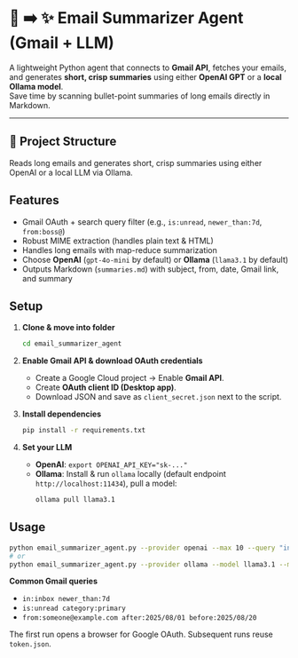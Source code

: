  
# 📧 ➡️ ✨ Email Summarizer Agent (Gmail + LLM)


A lightweight Python agent that connects to **Gmail API**, fetches your emails, and generates **short, crisp summaries** using either **OpenAI GPT** or a **local Ollama model**.  
Save time by scanning bullet-point summaries of long emails directly in Markdown.  

---

## 📂 Project Structure  



Reads long emails and generates short, crisp summaries using either OpenAI or a local LLM via Ollama.

## Features
- Gmail OAuth + search query filter (e.g., `is:unread`, `newer_than:7d`, `from:boss@`)
- Robust MIME extraction (handles plain text & HTML)
- Handles long emails with map-reduce summarization
- Choose **OpenAI** (`gpt-4o-mini` by default) or **Ollama** (`llama3.1` by default)
- Outputs Markdown (`summaries.md`) with subject, from, date, Gmail link, and summary

## Setup

1. **Clone & move into folder**
   ```bash
   cd email_summarizer_agent
   ```

2. **Enable Gmail API & download OAuth credentials**
   - Create a Google Cloud project → Enable **Gmail API**.
   - Create **OAuth client ID (Desktop app)**.
   - Download JSON and save as `client_secret.json` next to the script.

3. **Install dependencies**
   ```bash
   pip install -r requirements.txt
   ```

4. **Set your LLM**
   - **OpenAI**: `export OPENAI_API_KEY="sk-..."`
   - **Ollama**: Install & run `ollama` locally (default endpoint `http://localhost:11434`), pull a model:
     ```bash
     ollama pull llama3.1
     ```

## Usage

```bash
python email_summarizer_agent.py --provider openai --max 10 --query "in:inbox newer_than:7d"
# or
python email_summarizer_agent.py --provider ollama --model llama3.1 --max 5 --query "is:unread category:primary"
```

**Common Gmail queries**
- `in:inbox newer_than:7d`
- `is:unread category:primary`
- `from:someone@example.com after:2025/08/01 before:2025/08/20`

The first run opens a browser for Google OAuth. Subsequent runs reuse `token.json`.

